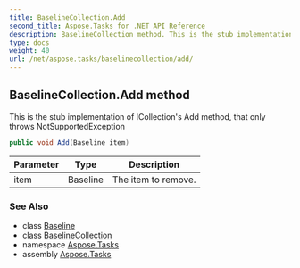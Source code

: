 ```yaml
---
title: BaselineCollection.Add
second_title: Aspose.Tasks for .NET API Reference
description: BaselineCollection method. This is the stub implementation of ICollections Add method that only throws NotSupportedException
type: docs
weight: 40
url: /net/aspose.tasks/baselinecollection/add/
---
```

## BaselineCollection.Add method

This is the stub implementation of ICollection's Add method, that only throws NotSupportedException

```csharp
public void Add(Baseline item)
```

| Parameter | Type | Description |
| --- | --- | --- |
| item | Baseline | The item to remove. |

### See Also

* class [Baseline](../../baseline/)
* class [BaselineCollection](../)
* namespace [Aspose.Tasks](../../baselinecollection/)
* assembly [Aspose.Tasks](../../../)


